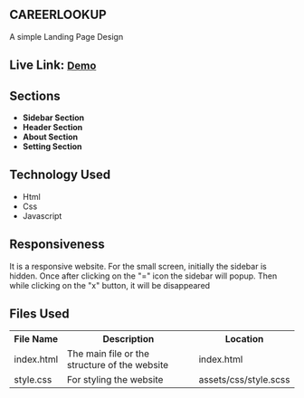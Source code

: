 <h2>CAREERLOOKUP</h2>
<p>A simple Landing Page Design</p>
<h2>Live Link: <a href="https://careerlookup.netlify.app/" style="font-size: 18px;">Demo</a></h2>
<h2>Sections</h2>
<ul>
    <li><b>Sidebar Section</b></li>
    <li><b>Header Section</b></li>
    <li><b>About Section</b></li>
    <li><b>Setting Section</b></li>
</ul>
<h2>Technology Used</h2>
<ul>
    <li>Html</li>
    <li>Css</li>
    <li>Javascript</li>
</ul>
<h2>Responsiveness</h2>
<p>It is a responsive website. For the small screen, initially the sidebar is hidden. Once after clicking on the "="
    icon the sidebar will popup. Then while clicking on the "x" button, it will be disappeared</p>
<h2>Files Used</h2>
<table>
    <tr>
        <th>File Name</th>
        <th>Description</th>
        <th>Location</th>
    </tr>
    <tr>
        <td>index.html</td>
        <td>The main file or the structure of the website</td>
        <td>index.html</td>
    </tr>
    <tr>
        <td>style.css</td>
        <td>For styling the website</td>
        <td>assets/css/style.scss</td>
    </tr>
</table>
